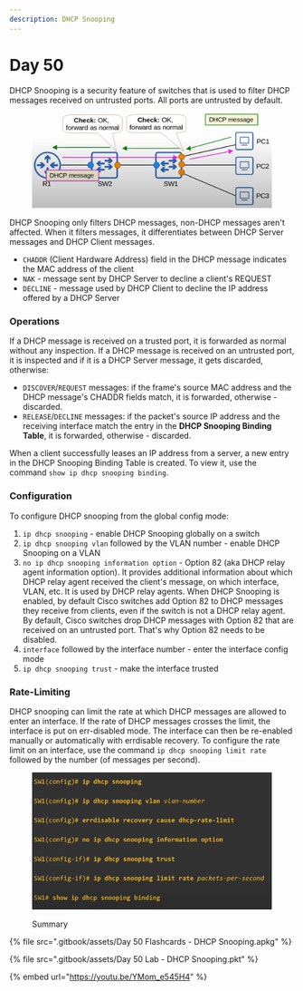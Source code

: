 ```yaml
---
description: DHCP Snooping
---
```


# Day 50

DHCP Snooping is a security feature of switches that is used to filter DHCP messages received on untrusted ports. All ports are untrusted by default.&#x20;

<figure><img src=".gitbook/assets/image (6) (1) (1) (1) (1) (1) (1).png" alt="DHCP Snooping demo" width="563"><figcaption></figcaption></figure>

DHCP Snooping only filters DHCP messages, non-DHCP messages aren't affected. When it filters messages, it differentiates between DHCP Server messages and DHCP Client messages.&#x20;

* `CHADDR` (Client Hardware Address) field in the DHCP message indicates the MAC address of the client
* `NAK` - message sent by DHCP Server to decline a client's REQUEST
* `DECLINE` - message used by DHCP Client to decline the IP address offered by a DHCP Server

### Operations

If a DHCP message is received on a trusted port, it is forwarded as normal without any inspection. If a DHCP message is received on an untrusted port, it is inspected and if it is a DHCP Server message, it gets discarded, otherwise:

* `DISCOVER`/`REQUEST` messages: if the frame's source MAC address and the DHCP message's CHADDR fields match, it is forwarded, otherwise - discarded.
* `RELEASE`/`DECLINE` messages: if the packet's source IP address and the receiving interface match the entry in the **DHCP Snooping Binding Table**, it is forwarded, otherwise - discarded.

When a client successfully leases an IP address from a server, a new entry in the DHCP Snooping Binding Table is created. To view it, use the command `show ip dhcp snooping binding`.

### Configuration

To configure DHCP snooping from the global config mode:

1. `ip dhcp snooping` - enable DHCP Snooping globally on a switch
2. `ip dhcp snooping vlan` followed by the VLAN number - enable DHCP Snooping on a VLAN
3. `no ip dhcp snooping information option` - Option 82 (aka DHCP relay agent information option). It provides additional information about which DHCP relay agent received the client's message, on which interface, VLAN, etc. It is used by DHCP relay agents. When DHCP Snooping is enabled, by default Cisco switches add Option 82 to DHCP messages they receive from clients, even if the switch is not a DHCP relay agent. By default, Cisco switches drop DHCP messages with Option 82 that are received on an untrusted port. That's why Option 82 needs to be disabled.
4. `interface` followed by the interface number - enter the interface config mode
5. `ip dhcp snooping trust` - make the interface trusted

### Rate-Limiting

DHCP snooping can limit the rate at which DHCP messages are allowed to enter an interface. If the rate of DHCP messages crosses the limit, the interface is put on err-disabled mode. The interface can then be re-enabled manually or automatically with errdisable recovery. To configure the rate limit on an interface, use the command `ip dhcp snooping limit rate` followed by the number (of messages per second).

<figure><img src=".gitbook/assets/image (1) (1) (1) (1) (1) (1) (1) (1) (1).png" alt="Summary" width="563"><figcaption><p>Summary</p></figcaption></figure>

{% file src=".gitbook/assets/Day 50 Flashcards - DHCP Snooping.apkg" %}

{% file src=".gitbook/assets/Day 50 Lab - DHCP Snooping.pkt" %}

{% embed url="https://youtu.be/YMom_e545H4" %}
